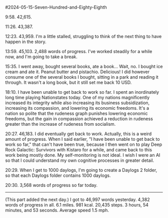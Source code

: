 #2024-05-15-Seven-Hundred-and-Eighty-Eighth

9:58.  42,615.

11:26.  43,387.

12:23.  43,959.  I'm a little stalled, struggling to think of the next thing to have happen in the story.

13:59.  45,103.  2,488 words of progress.  I've worked steadily for a while now, and I'm going to take a break.

15:35.  I went away, bought several books, ate a book...  Wait, no.  I bought ice cream and ate it.  Peanut butter and pistachio.  Delicious!  I did however consume one of the several books I bought, sitting in a park and reading it through.  It wasn't a long book, but it still set me back 10 USD.

18:10.  I have been unable to get back to work so far.  I spent an inordinately long time playing Nationstates today.  One of my nations magnificently increased its integrity while also increasing its business subsidization, increasing its compassion, and lowering its economic freedoms.  It's a nation so polite that the rudeness graph punishes lowering economic freedoms, but the gain in compassion achieved a reduction in rudeness greater than the increase of rudeness from socialism.

20:27.  46,183.  I did eventually get back to work.  Actually, this is a weird amount of progress.  When I said earlier, "I have been unable to get back to work so far," that can't have been true, because I then went on to play Deep Rock Galactic: Survivors with Kistaro for a while, and came back to this work being mostly done.  My self-monitoring is not ideal.  I wish I were an AI so that I could understand my own cognitive processes in greater detail.

20:29.  When I get to 1000 daylogs, I'm going to create a Daylogs 2 folder, so that each Daylogs folder contains 1000 daylogs.

20:30.  3,568 words of progress so far today.

---
(This part added the next day.)  I got to 46,997 words yesterday.  4,382 words of progress in all.  6.1 miles.  981 kcal.  20,435 steps.  3 hours, 54 minutes, and 53 seconds.  Average speed 1.5 mph.